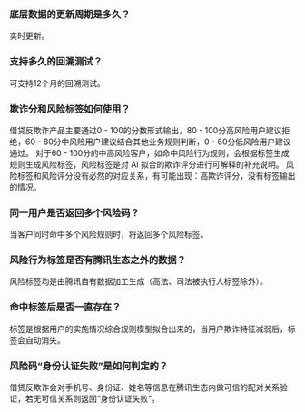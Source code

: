 ### 底层数据的更新周期是多久？
实时更新。
### 支持多久的回溯测试？
可支持12个月的回溯测试。
### 欺诈分和风险标签如何使用？
借贷反欺诈产品主要通过0 - 100的分数形式输出，80 - 100分高风险用户建议拒绝，60 - 80分中风险用户建议结合其他业务规则判断，0 - 60分低风险用户建议通过。
对于60 - 100分的中高风险客户，如命中风险行为规则，会根据标签生成规则生成风险标签，风险标签是对 AI 拟合的欺诈评分进行可解释的补充说明。
风险标签和风险评分没有必然的对应关系，有可能出现：高欺诈评分，没有标签输出的情况。
### 同一用户是否返回多个风险码？
当客户同时命中多个风险规则时，将返回多个风险标签。
### 风险行为标签是否有腾讯生态之外的数据？
风险标签均是由腾讯自有数据加工生成（高法、司法被执行人标签除外）。
### 命中标签后是否一直存在？
标签是根据用户的实施情况综合规则模型拟合出来的，当用户欺诈特征减弱后，标签会自动消失。
### 风险码“身份认证失败”是如何判定的？
借贷反欺诈会对手机号、身份证、姓名等信息在腾讯生态内做可信的配对关系验证，若无可信关系则返回“身份认证失败”。
